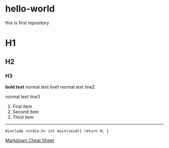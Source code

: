 # hello-world
this is first repository

# H1
## H2
### H3

**bold text** 
normal text line1
normal text line2

normal text line3

1. First item
2. Second item
3. Third item

---

`#include <stdio.h>
int main(void){
  return 0;
}
`

[Markdown Cheat Sheet](https://www.markdownguide.org/cheat-sheet/)
